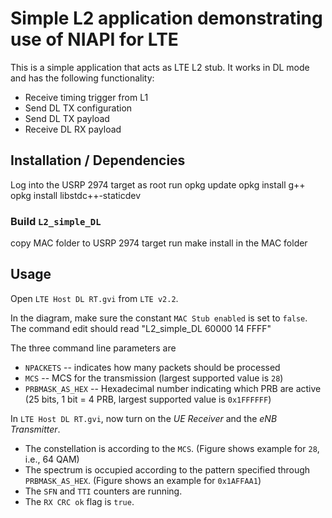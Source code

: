 # Simple L2 application demonstrating use of NIAPI for LTE #


This is a simple application that acts as LTE L2 stub. It works in DL mode and has the following functionality:

- Receive timing trigger from L1
- Send DL TX configuration
- Send DL TX payload
- Receive DL RX payload



## Installation / Dependencies ##

Log into the USRP 2974 target as root
run
opkg update
opkg install g++
opkg install libstdc++-staticdev

### Build `L2_simple_DL` ###

copy MAC folder to USRP 2974 target
run make install in the MAC folder

## Usage ##

Open `LTE Host DL RT.gvi` from `LTE v2.2`.

In the diagram, make sure the constant `MAC Stub enabled` is set to `false`.
The command edit should read "L2_simple_DL  60000 14 FFFF"

The three command line parameters are

- `NPACKETS` -- indicates how many packets should be processed
- `MCS` -- MCS for the transmission (largest supported value is `28`)
- `PRBMASK_AS_HEX` -- Hexadecimal number indicating which PRB are active (25 bits, 1 bit = 4 PRB, largest supported value is `0x1FFFFFF`) 

In `LTE Host DL RT.gvi`, now turn on the *UE Receiver* and the *eNB Transmitter*.

- The constellation is according to the `MCS`. (Figure shows example for `28`, i.e., 64 QAM)
- The spectrum is occupied according to the pattern specified through `PRBMASK_AS_HEX`. (Figure shows an example for `0x1AFFAA1`)
- The `SFN` and `TTI` counters are running.
- The `RX CRC ok` flag is `true`.

